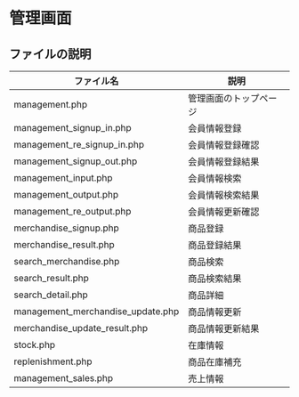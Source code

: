 # 管理画面

## ファイルの説明

|ファイル名|説明|
|---------|---|
|management.php|管理画面のトップページ|
|management_signup_in.php|会員情報登録|
|management_re_signup_in.php|会員情報登録確認|
|management_signup_out.php|会員情報登録結果|
|management_input.php|会員情報検索|
|management_output.php|会員情報検索結果|
|management_re_output.php|会員情報更新確認|
|merchandise_signup.php|商品登録|
|merchandise_result.php|商品登録結果|
|search_merchandise.php|商品検索|
|search_result.php|商品検索結果|
|search_detail.php|商品詳細|
|management_merchandise_update.php|商品情報更新|
|merchandise_update_result.php|商品情報更新結果|
|stock.php|在庫情報|
|replenishment.php|商品在庫補充|
|management_sales.php|売上情報|


